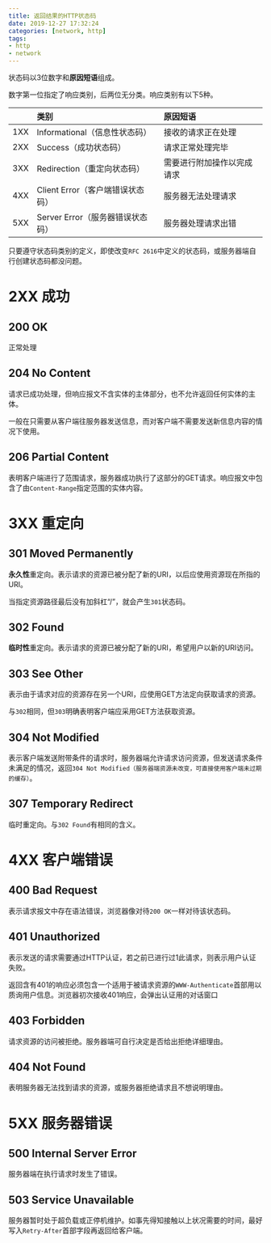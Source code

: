 ```yaml
---
title: 返回结果的HTTP状态码
date: 2019-12-27 17:32:24
categories: [network, http]
tags:
- http
- network
---
```


状态码以3位数字和**原因短语**组成。

数字第一位指定了响应类别，后两位无分类。响应类别有以下5种。

|   |类别|原因短语|
|:--|:---|:-------|
|1XX|Informational（信息性状态码）|接收的请求正在处理|
|2XX|Success（成功状态码）|请求正常处理完毕|
|3XX|Redirection（重定向状态码）|需要进行附加操作以完成请求|
|4XX|Client Error（客户端错误状态码）|服务器无法处理请求|
|5XX|Server Error（服务器错误状态码）|服务器处理请求出错|

<!--more-->

只要遵守状态码类别的定义，即使改变`RFC 2616`中定义的状态码，或服务器端自行创建状态码都没问题。

# 2XX 成功

## 200 OK

正常处理

## 204 No Content

请求已成功处理，但响应报文不含实体的主体部分，也不允许返回任何实体的主体。

一般在只需要从客户端往服务器发送信息，而对客户端不需要发送新信息内容的情况下使用。

## 206 Partial Content

表明客户端进行了范围请求，服务器成功执行了这部分的GET请求。响应报文中包含了由`Content-Range`指定范围的实体内容。

# 3XX 重定向

## 301 Moved Permanently

**永久性**重定向。表示请求的资源已被分配了新的URI，以后应使用资源现在所指的URI。

当指定资源路径最后没有加斜杠“/”，就会产生`301`状态码。

## 302 Found

**临时性**重定向。表示请求的资源已被分配了新的URI，希望用户以新的URI访问。

## 303 See Other

表示由于请求对应的资源存在另一个URI，应使用GET方法定向获取请求的资源。

与`302`相同，但`303`明确表明客户端应采用GET方法获取资源。

## 304 Not Modified

表示客户端发送附带条件的请求时，服务器端允许请求访问资源，但发送请求条件未满足的情况，返回`304 Not Modified（服务器端资源未改变，可直接使用客户端未过期的缓存）`。

## 307 Temporary Redirect

临时重定向。与`302 Found`有相同的含义。

# 4XX 客户端错误

## 400 Bad Request

表示请求报文中存在语法错误，浏览器像对待`200 OK`一样对待该状态码。

## 401 Unauthorized

表示发送的请求需要通过HTTP认证，若之前已进行过1此请求，则表示用户认证失败。

返回含有401的响应必须包含一个适用于被请求资源的`WWW-Authenticate`首部用以质询用户信息。浏览器初次接收401响应，会弹出认证用的对话窗口

## 403 Forbidden

请求资源的访问被拒绝。服务器端可自行决定是否给出拒绝详细理由。

## 404 Not Found

表明服务器无法找到请求的资源，或服务器拒绝请求且不想说明理由。

# 5XX 服务器错误

## 500 Internal Server Error

服务器端在执行请求时发生了错误。

## 503 Service Unavailable

服务器暂时处于超负载或正停机维护。如事先得知接触以上状况需要的时间，最好写入`Retry-After`首部字段再返回给客户端。

